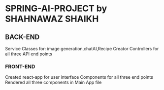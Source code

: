 # SPRING-AI-PROJECT by SHAHNAWAZ SHAIKH
## BACK-END
Service Classes for:
image generation,chatAI,Recipe Creator
Controllers for all three API end points
### FRONT-END
Created react-app for user interface
Components for all three end points 
Rendered all three components in Main App file 

